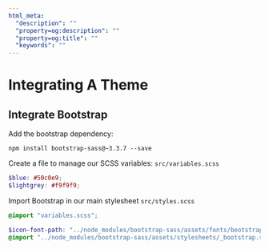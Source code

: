 ```yaml
---
html_meta:
  "description": ""
  "property=og:description": ""
  "property=og:title": ""
  "keywords": ""
---
```


# Integrating A Theme

## Integrate Bootstrap

Add the bootstrap dependency:

```shell
npm install bootstrap-sass@~3.3.7 --save
```

Create a file to manage our SCSS variables: `src/variables.scss`

```scss
$blue: #50c0e9;
$lightgrey: #f9f9f9;
```

Import Bootstrap in our main stylesheet `src/styles.scss`

```scss
@import "variables.scss";

$icon-font-path: "../node_modules/bootstrap-sass/assets/fonts/bootstrap/";
@import "../node_modules/bootstrap-sass/assets/stylesheets/_bootstrap.scss";
```
